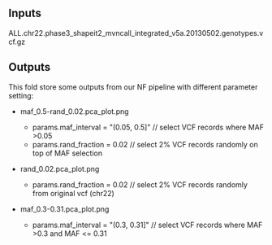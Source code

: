 ## Inputs
ALL.chr22.phase3_shapeit2_mvncall_integrated_v5a.20130502.genotypes.vcf.gz
## Outputs
This fold store some outputs from our NF pipeline with different parameter setting:
- maf_0.5-rand_0.02.pca_plot.png
  - params.maf_interval = "(0.05, 0.5]" // select VCF records where MAF >0.05
  - params.rand_fraction = 0.02          // select 2% VCF records randomly on top of MAF selection
- rand_0.02.pca_plot.png
  - params.rand_fraction = 0.02          // select 2% VCF records randomly from original vcf (chr22)

- maf_0.3-0.31.pca_plot.png
  - params.maf_interval = "(0.3, 0.31]" // select VCF records where MAF >0.3 and MAF <= 0.31
